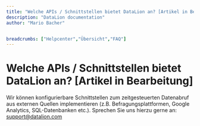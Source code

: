 ```yaml
---
title: "Welche APIs / Schnittstellen bietet DataLion an? [Artikel in Bearbeitung]"
description: "DataLion documentation"
author: "Mario Bacher"


breadcrumbs: ["Helpcenter","Übersicht","FAQ"]
---
```


# Welche APIs / Schnittstellen bietet DataLion an? [Artikel in Bearbeitung]

Wir können konfigurierbare Schnittstellen zum zeitgesteuerten Datenabruf aus externen Quellen implementieren (z.B. Befragungsplattformen, Google Analytics, SQL-Datenbanken etc.). Sprechen Sie uns hierzu gerne an: [support@datalion.com](mailto:support@datalion.com)
